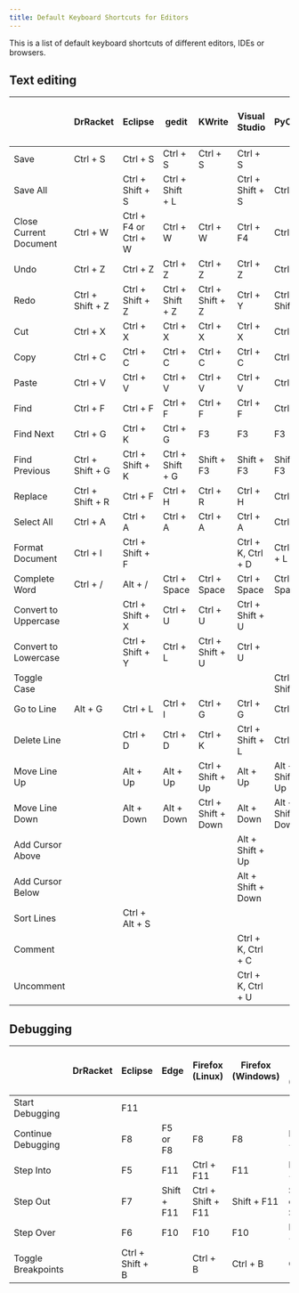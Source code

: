 ```yaml
---
title: Default Keyboard Shortcuts for Editors
---
```


This is a list of default keyboard shortcuts of different editors, IDEs or browsers.

## Text editing

|                        | DrRacket         | Eclipse               | gedit            | KWrite              | Visual Studio      | PyCharm            | Qt Creator          | Sublime Text (Linux) | Visual Studio Code (Linux) | Visual Studio Code (Windows) |
| ---------------------- | ---------------- | --------------------- | ---------------- | ------------------- | ------------------ | ------------------ | ------------------- | -------------------- | -------------------------- | ---------------------------- |
| Save                   | Ctrl + S         | Ctrl + S              | Ctrl + S         | Ctrl + S            | Ctrl + S           |                    | Ctrl + S            | Ctrl + S             | Ctrl + S                   | Ctrl + S                     |
| Save All               |                  | Ctrl + Shift + S      | Ctrl + Shift + L |                     | Ctrl + Shift + S   | Ctrl + S           | Ctrl + Shift + S    |                      |                            |                              |
| Close Current Document | Ctrl + W         | Ctrl + F4 or Ctrl + W | Ctrl + W         | Ctrl + W            | Ctrl + F4          | Ctrl + F4          | Ctrl + W            | Ctrl + W             |                            |                              |
| Undo                   | Ctrl + Z         | Ctrl + Z              | Ctrl + Z         | Ctrl + Z            | Ctrl + Z           | Ctrl + Z           | Ctrl + Z            | Ctrl + Z             | Ctrl + Z                   | Ctrl + Z                     |
| Redo                   | Ctrl + Shift + Z | Ctrl + Shift + Z      | Ctrl + Shift + Z | Ctrl + Shift + Z    | Ctrl + Y           | Ctrl + Shift + Z   | Ctrl + Shift + Z    | Ctrl + Y             | Ctrl + Y                   | Ctrl + Y                     |
| Cut                    | Ctrl + X         | Ctrl + X              | Ctrl + X         | Ctrl + X            | Ctrl + X           | Ctrl + X           | Ctrl + X            | Ctrl + X             | Ctrl + X                   | Ctrl + X                     |
| Copy                   | Ctrl + C         | Ctrl + C              | Ctrl + C         | Ctrl + C            | Ctrl + C           | Ctrl + C           | Ctrl + C            | Ctrl + C             | Ctrl + C                   | Ctrl + C                     |
| Paste                  | Ctrl + V         | Ctrl + V              | Ctrl + V         | Ctrl + V            | Ctrl + V           | Ctrl + V           | Ctrl + V            | Ctrl + V             | Ctrl + V                   | Ctrl + V                     |
| Find                   | Ctrl + F         | Ctrl + F              | Ctrl + F         | Ctrl + F            | Ctrl + F           | Ctrl + F           | Ctrl + F            | Ctrl + F             | Ctrl + F                   | Ctrl + F                     |
| Find Next              | Ctrl + G         | Ctrl + K              | Ctrl + G         | F3                  | F3                 | F3                 | F3                  | F3                   | F3                         | F3                           |
| Find Previous          | Ctrl + Shift + G | Ctrl + Shift + K      | Ctrl + Shift + G | Shift + F3          | Shift + F3         | Shift + F3         | Shift + F3          | Shift + F3           | Shift + F3                 | Shift + F3                   |
| Replace                | Ctrl + Shift + R | Ctrl + F              | Ctrl + H         | Ctrl + R            | Ctrl + H           | Ctrl + R           | Ctrl + F            | Ctrl + H             | Ctrl + H                   | Ctrl + H                     |
| Select All             | Ctrl + A         | Ctrl + A              | Ctrl + A         | Ctrl + A            | Ctrl + A           | Ctrl + A           | Ctrl + A            | Ctrl + A             | Ctrl + A                   | Ctrl + A                     |
| Format Document        | Ctrl + I         | Ctrl + Shift + F      |                  |                     | Ctrl + K, Ctrl + D | Ctrl + Alt + L     |                     |                      | Ctrl + Shift + I           | Alt + Shift + F              |
| Complete Word          | Ctrl + /         | Alt + /               | Ctrl + Space     | Ctrl + Space        | Ctrl + Space       | Ctrl + Space       | Ctrl + Space        |                      | Ctrl + Space               | Ctrl + Space                 |
| Convert to Uppercase   |                  | Ctrl + Shift + X      | Ctrl + U         | Ctrl + U            | Ctrl + Shift + U   |                    | Alt + Shift + U     | Ctrl + K, Ctrl + U   |                            |                              |
| Convert to Lowercase   |                  | Ctrl + Shift + Y      | Ctrl + L         | Ctrl + Shift + U    | Ctrl + U           |                    | Alt + U             | Ctrl + K, Ctrl + L   |                            |                              |
| Toggle Case            |                  |                       |                  |                     |                    | Ctrl + Shift + U   |                     |                      |                            |                              |
| Go to Line             | Alt + G          | Ctrl + L              | Ctrl + I         | Ctrl + G            | Ctrl + G           | Ctrl + G           | Ctrl + L            | Ctrl + G             | Ctrl + G                   | Ctrl + G                     |
| Delete Line            |                  | Ctrl + D              | Ctrl + D         | Ctrl + K            | Ctrl + Shift + L   | Ctrl + Y           |                     | Ctrl + Shift + K     | Ctrl + Shift + K           | Ctrl + Shift + K             |
| Move Line Up           |                  | Alt + Up              | Alt + Up         | Ctrl + Shift + Up   | Alt + Up           | Alt + Shift + Up   | Ctrl + Shift + Up   | Ctrl + Shift + Up    | Alt + Up                   | Alt + Up                     |
| Move Line Down         |                  | Alt + Down            | Alt + Down       | Ctrl + Shift + Down | Alt + Down         | Alt + Shift + Down | Ctrl + Shift + Down | Ctrl + Shift + Down  | Alt + Down                 | Alt + Down                   |
| Add Cursor Above       |                  |                       |                  |                     | Alt + Shift + Up   |                    | Alt + Shift + Up    | Alt + Shift + Up     | Alt + Shift + Up           | Ctrl + Alt + Up              |
| Add Cursor Below       |                  |                       |                  |                     | Alt + Shift + Down |                    | Alt + Shift + Down  | Alt + Shift + Down   | Alt + Shift + Down         | Ctrl + Alt + Down            |
| Sort Lines             |                  | Ctrl + Alt + S        |                  |                     |                    |                    |                     | F9                   |                            |                              |
| Comment                |                  |                       |                  |                     | Ctrl + K, Ctrl + C |                    |                     |                      |                            | Ctrl + K, Ctrl + C           |
| Uncomment              |                  |                       |                  |                     | Ctrl + K, Ctrl + U |                    |                     |                      |                            | Ctrl + K, Ctrl + U           |

## Debugging

|                    | DrRacket | Eclipse          | Edge        | Firefox (Linux)    | Firefox (Windows) | Google Chrome (Windows)         | Microsoft Visual Studio | PyCharm    | Qt Creator  | Visual Studio Code (Linux) | Visual Studio Code (Windows) |
| ------------------ | -------- | ---------------- | ----------- | ------------------ | ----------------- | ------------------------------- | ----------------------- | ---------- | ----------- | -------------------------- | ---------------------------- |
| Start Debugging    |          | F11              |             |                    |                   |                                 | F5                      | Shift + F9 | F5          | F5                         | F5                           |
| Continue Debugging |          | F8               | F5 or F8    | F8                 | F8                | F8 or Ctrl + \                  | F5                      | F9         | F5          | F5                         | F5                           |
| Step Into          |          | F5               | F11         | Ctrl + F11         | F11               | F11 or Ctrl + ;                 | F11                     | F7         | F11         | F11                        | F11                          |
| Step Out           |          | F7               | Shift + F11 | Ctrl + Shift + F11 | Shift + F11       | Shift + F11 or Ctrl + Shift + ; | Shift + F11             | Shift + F8 | Shift + F11 | Shift + F11                | Shift + F11                  |
| Step Over          |          | F6               | F10         | F10                | F10               | F10 or Ctrl + '                 | F10                     | F8         | F10         | F10                        | F10                          |
| Toggle Breakpoints |          | Ctrl + Shift + B |             | Ctrl + B           | Ctrl + B          | Ctrl + B                        | F9                      | Ctrl + F8  | F9          | F9                         | F9                           |
